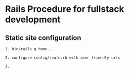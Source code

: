 # Rails Procedure for fullstack development

## Static site configuration

    1. bin/rails g home...

    2. configure config/route.rb with user friendly urls

    3. 
